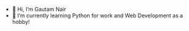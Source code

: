 - 👋 Hi, I’m Gautam Nair
- 🌱 I’m currently learning Python for work and Web Development as a hobby!

<!---
g-nair/g-nair is a ✨ special ✨ repository because its `README.md` (this file) appears on your GitHub profile.
You can click the Preview link to take a look at your changes.
--->
